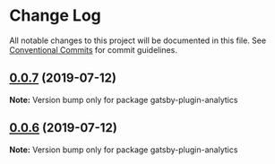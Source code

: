 # Change Log

All notable changes to this project will be documented in this file.
See [Conventional Commits](https://conventionalcommits.org) for commit guidelines.

## [0.0.7](https://github.com/DavidWells/analytics/tree/master/packages/gatsby-plugin-analytics/compare/gatsby-plugin-analytics@0.0.5...gatsby-plugin-analytics@0.0.7) (2019-07-12)

**Note:** Version bump only for package gatsby-plugin-analytics





## [0.0.6](https://github.com/DavidWells/analytics/tree/master/packages/gatsby-plugin-analytics/compare/gatsby-plugin-analytics@0.0.5...gatsby-plugin-analytics@0.0.6) (2019-07-12)

**Note:** Version bump only for package gatsby-plugin-analytics
